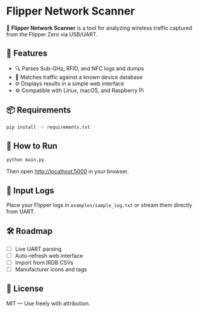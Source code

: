 # Flipper Network Scanner

👾 **Flipper Network Scanner** is a tool for analyzing wireless traffic captured from the Flipper Zero via USB/UART.

## 📡 Features
- 🔍 Parses Sub-GHz, RFID, and NFC logs and dumps
- 🧠 Matches traffic against a known device database
- 🌐 Displays results in a simple web interface
- ⚙️ Compatible with Linux, macOS, and Raspberry Pi

## 📦 Requirements

```bash
pip install -r requirements.txt
```

## 🚀 How to Run

```bash
python main.py
```

Then open [http://localhost:5000](http://localhost:5000) in your browser.

## 📂 Input Logs

Place your Flipper logs in `examples/sample_log.txt` or stream them directly from UART.

## 🛠️ Roadmap
- [ ] Live UART parsing
- [ ] Auto-refresh web interface
- [ ] Import from IRDB CSVs
- [ ] Manufacturer icons and tags

## 📄 License

MIT — Use freely with attribution.
